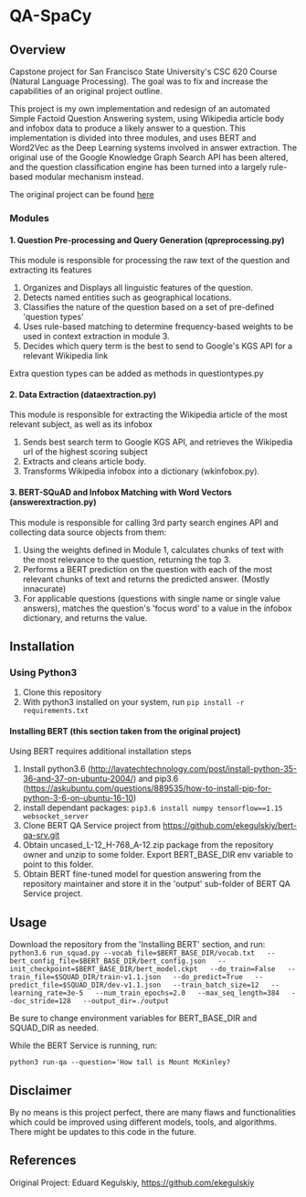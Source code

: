 # QA-SpaCy
## Overview
Capstone project for San Francisco State University's CSC 620 Course (Natural Language Processing). The goal was to fix and increase the capabilities of an original project outline.

This project is my own implementation and redesign of an automated Simple Factoid Question Answering system, using Wikipedia article body and infobox data to produce a likely answer to a question.
This implementation is divided into three modules, and uses BERT and Word2Vec as the Deep Learning systems involved in answer extraction.
The original use of the Google Knowledge Graph Search API has been altered, and the question classification engine has been turned into a largely rule-based modular mechanism instead.

The original project can be found [here](https://github.com/ekegulskiy/nlp-question-answering)

### Modules
#### 1. Question Pre-processing and Query Generation (qpreprocessing.py)
This module is responsible for processing the raw text of the question and extracting its features
1. Organizes and Displays all linguistic features of the question.
2. Detects named entities such as geographical locations.
3. Classifies the nature of the question based on a set of pre-defined 'question types'
4. Uses rule-based matching to determine frequency-based weights to be used in context extraction in module 3.
5. Decides which query term is the best to send to Google's KGS API for a relevant Wikipedia link

Extra question types can be added as methods in questiontypes.py

#### 2. Data Extraction (dataextraction.py)
This module is responsible for extracting the Wikipedia article of the most relevant subject, as well as its infobox
1. Sends best search term to Google KGS API, and retrieves the Wikipedia url of the highest scoring subject
2. Extracts and cleans article body.
3. Transforms Wikipedia infobox into a dictionary (wkinfobox.py).

#### 3. BERT-SQuAD and Infobox Matching with Word Vectors (answerextraction.py)
This module is responsible for calling 3rd party search engines API and collecting data source objects from them:
1. Using the weights defined in Module 1, calculates chunks of text with the most relevance to the question, returning the top 3.
2. Performs a BERT prediction on the question with each of the most relevant chunks of text and returns the predicted answer. (Mostly innacurate)   
3. For applicable questions (questions with single name or single value answers), matches the question's 'focus word' to a value in the infobox dictionary, and returns the value.


## Installation
### Using Python3
1. Clone this repository
2. With python3 installed on your system, run ```pip install -r requirements.txt```

#### Installing BERT (this section taken from the original project)
Using BERT requires additional installation steps
1. Install python3.6 (http://lavatechtechnology.com/post/install-python-35-36-and-37-on-ubuntu-2004/) and
pip3.6 (https://askubuntu.com/questions/889535/how-to-install-pip-for-python-3-6-on-ubuntu-16-10)
2. install dependant packages: ```pip3.6 install numpy tensorflow==1.15 websocket_server```
3. Clone BERT QA Service project from https://github.com/ekegulskiy/bert-qa-srv.git
4. Obtain uncased_L-12_H-768_A-12.zip package from the repository owner and unzip to some folder. Export BERT_BASE_DIR 
env variable to point to this folder.   
5. Obtain BERT fine-tuned model for question answering from the repository maintainer and store it in the 'output' 
sub-folder of BERT QA Service project.

## Usage
Download the repository from the 'Installing BERT' section, and run:
```python3.6 run_squad.py --vocab_file=$BERT_BASE_DIR/vocab.txt   --bert_config_file=$BERT_BASE_DIR/bert_config.json   --init_checkpoint=$BERT_BASE_DIR/bert_model.ckpt   --do_train=False   --train_file=$SQUAD_DIR/train-v1.1.json   --do_predict=True   --predict_file=$SQUAD_DIR/dev-v1.1.json   --train_batch_size=12   --learning_rate=3e-5   --num_train_epochs=2.0   --max_seq_length=384   --doc_stride=128   --output_dir=./output```

Be sure to change environment variables for BERT_BASE_DIR and SQUAD_DIR as needed.

While the BERT Service is running, run:

```python3 run-qa --question='How tall is Mount McKinley?```

## Disclaimer
By no means is this project perfect, there are many flaws and functionalities which could be improved using different models, tools, and algorithms. There might be updates to this code in the future.

## References
Original Project: Eduard Kegulskiy, https://github.com/ekegulskiy

